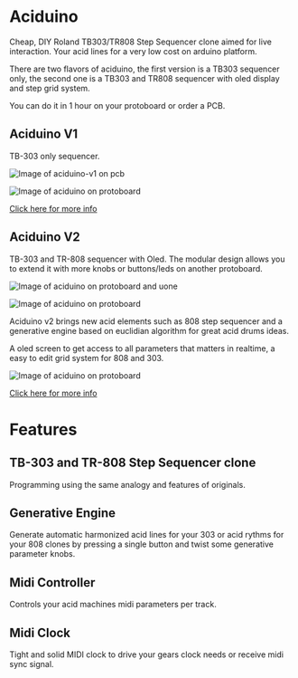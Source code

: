 # Aciduino

Cheap, DIY Roland TB303/TR808 Step Sequencer clone aimed for live interaction. Your acid lines for a very low cost on arduino platform.

There are two flavors of aciduino, the first version is a TB303 sequencer only, the second one is a TB303 and TR808 sequencer with oled display and step grid system.

You can do it in 1 hour on your protoboard or order a PCB.

## Aciduino V1

TB-303 only sequencer.

![Image of aciduino-v1 on pcb](https://github.com/midilab/aciduino/tree/master/v1/hardware/ijnekenamay-PCB/mk2_image5.JPG)

![Image of aciduino on protoboard](https://github.com/midilab/aciduino/tree/master/v1/hardware/acid_step_sequencer-protoboard-v002.png)

[Click here for more info](https://github.com/midilab/aciduino/tree/master/v1)

## Aciduino V2

TB-303 and TR-808 sequencer with Oled. The modular design allows you to extend it with more knobs or buttons/leds on another protoboard.

![Image of aciduino on protoboard and uone](https://github.com/midilab/aciduino/tree/master/v2/hardware/imgs/aciduinov2-lite-uone.jpg)

![Image of aciduino on protoboard](https://github.com/midilab/aciduino/tree/master/v2/hardware/imgs/aciduino_lite_v2-teensy.png)

Aciduino v2 brings new acid elements such as 808 step sequencer and a generative engine based on euclidian algorithm for great acid drums ideas.

A oled screen to get access to all parameters that matters in realtime, a easy to edit grid system for 808 and 303.

![Image of aciduino on protoboard](https://github.com/midilab/aciduino/tree/master/v2/hardware/imgs/aciduino-v2-808-grid.jpg)

[Click here for more info](https://github.com/midilab/aciduino/tree/master/v2/)

# Features

## TB-303 and TR-808 Step Sequencer clone
Programming using the same analogy and features of originals. 

## Generative Engine
Generate automatic harmonized acid lines for your 303 or acid rythms for your 808 clones by pressing a single button and twist some generative parameter knobs. 

## Midi Controller
Controls your acid machines midi parameters per track.

## Midi Clock
Tight and solid MIDI clock to drive your gears clock needs or receive midi sync signal.
